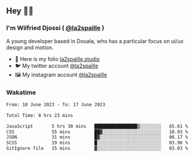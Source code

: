 ## Hey 👋🏾
### I'm Wilfried Djossi ( <a href="https://twitter.com/la2spaille/" target="_blank">@la2spaille</a> )
A young developer based in Douala, who has a particular focus on ui/ux design and motion.

- 🎨 Here is my folio [la2spaille.studio](https://la2spaille.studio/)
- 🐦 My twitter account [@la2spaille](https://twitter.com/la2spaille/)
- 🖼 My instagram account [@la2spaille](https://www.instagram.com/la2spaille/)

### Wakatime
<!--START_SECTION:waka-->

```txt
From: 10 June 2023 - To: 17 June 2023

Total Time: 8 hrs 23 mins

JavaScript       5 hrs 30 mins   ████████████████▒░░░░░░░░   65.61 %
CSS              55 mins         ██▓░░░░░░░░░░░░░░░░░░░░░░   10.93 %
JSON             31 mins         █▓░░░░░░░░░░░░░░░░░░░░░░░   06.17 %
SCSS             19 mins         █░░░░░░░░░░░░░░░░░░░░░░░░   03.96 %
GitIgnore file   15 mins         ▓░░░░░░░░░░░░░░░░░░░░░░░░   03.03 %
```

<!--END_SECTION:waka-->
<!--
**la2spaille/la2spaille** is a ✨ _special_ ✨ repository because its `README.md` (this file) appears on your GitHub profile.

Here are some ideas to get you started:

- 🔭 I’m currently working on ...
- 🌱 I’m currently learning ...
- 👯 I’m looking to collaborate on ...
- 🤔 I’m looking for help with ...
- 💬 Ask me about ...
- 📫 How to reach me: ...
- 😄 Pronouns: ...
- ⚡ Fun fact: ...
-->
